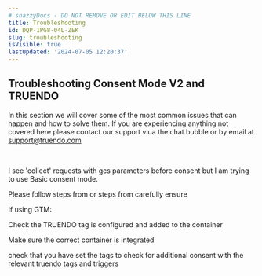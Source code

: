 ```yaml
---
# snazzyDocs - DO NOT REMOVE OR EDIT BELOW THIS LINE
title: Troubleshooting
id: DQP-1PG8-04L-ZEK
slug: troubleshooting
isVisible: true
lastUpdated: '2024-07-05 12:20:37'
---
```

## Troubleshooting Consent Mode V2 and TRUENDO

In this section we will cover some of the most common issues that can happen and how to solve them. If you are experiencing anything not covered here please contact our support viua the chat bubble or by email at support@truendo.com

<br />

I see 'collect' requests with gcs parameters before consent but I am trying to use Basic consent mode.

Please follow steps from or steps from carefully ensure

If using GTM:

Check the TRUENDO tag is configured and added to the container

Make sure the correct container is integrated

check that you have set the tags to check for additional consent with the relevant truendo tags and triggers

<br />

<br />

<br />

<br />